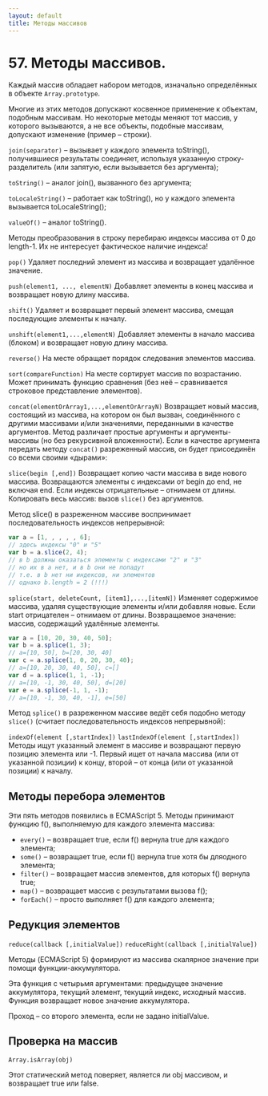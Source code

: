 ```yaml
---
layout: default
title: Методы массивов
---
```


# 57. Методы массивов.

Каждый массив обладает набором методов, изначально определённых в объекте `Array.prototype`.

Многие из этих методов допускают косвенное применение к объектам, подобным массивам. Но некоторые методы меняют тот массив, у которого вызываются, а не все объекты, подобные массивам, допускают изменение (пример – строки).

`join(separator)` – вызывает у каждого элемента toString(), получившиеся результаты соединяет, используя указанную строку-разделитель (или запятую, если вызывается без аргумента);

`toString()` – аналог join(), вызванного без аргумента;

`toLocaleString()` – работает как toString(), но у каждого элемента вызывается toLocaleString();

`valueOf()` – аналог toString().

Методы преобразования в строку перебираю индексы массива от 0 до length-1. Их не интересует фактическое наличие индекса!

`pop()` Удаляет последний элемент из массива и возвращает удалённое значение.

`push(element1, ..., elementN)` Добавляет элементы в конец массива и возвращает новую длину массива.

`shift()` Удаляет и возвращает первый элемент массива, смещая последующие элементы к началу.

`unshift(element1,...,elementN)` Добавляет элементы в начало массива (блоком) и возвращает новую длину массива.

`reverse()` На месте обращает порядок следования элементов массива.

`sort(compareFunction)` На месте сортирует массив по возрастанию. Может принимать функцию сравнения (без неё – сравнивается строковое представление элементов).

`concat(elementOrArray1,...,elementOrArrayN)` Возвращает новый массив, состоящий из массива, на котором он был вызван, соединённого с другими массивами и/или значениями, переданными в качестве аргументов. Метод различает простые аргументы и аргументы- массивы (но без рекурсивной вложенности). Если в качестве аргумента передать методу `concat()` разреженный массив, он будет присоединён со всеми своими «дырами»:

`slice(begin [,end])` Возвращает копию части массива в виде нового массива. Возвращаются элементы с индексами от begin до end, не включая end. Если индексы отрицательные – отнимаем от длины. Копировать весь массив: вызов `slice()` без аргументов.

Метод slice() в разреженном массиве воспринимает последовательность индексов непрерывной:

```javascript
var a = [1, , , , , 6];
// здесь индексы "0" и "5"
var b = a.slice(2, 4);
// в b должны оказаться элементы с индексами "2" и "3"
// но их в a нет, и в b они не попадут
// т.е. в b нет ни индексов, ни элементов
// однако b.length = 2 (!!!)
```

`splice(start, deleteCount, [item1],...,[itemN])` Изменяет содержимое массива, удаляя существующие элементы и/или добавляя новые. Если start отрицателен – отнимаем от длины. Возвращаемое значение: массив, содержащий удалённые элементы.

```javascript
var a = [10, 20, 30, 40, 50];
var b = a.splice(1, 3);
// a=[10, 50], b=[20, 30, 40]
var c = a.splice(1, 0, 20, 30, 40);
// a=[10, 20, 30, 40, 50], c=[]
var d = a.splice(1, 1, -1);
// a=[10, -1, 30, 40, 50], d=[20]
var e = a.splice(-1, 1, -1);
// a=[10, -1, 30, 40, -1], e=[50]
```

Метод `splice()` в разреженном массиве ведёт себя подобно методу `slice()` (считает последовательность индексов непрерывной):

`indexOf(element [,startIndex])` `lastIndexOf(element [,startIndex])` Методы ищут указанный элемент в массиве и возвращают первую позицию элемента или -1. Первый ищет от начала массива (или от указанной позиции) к концу, второй – от конца (или от указанной позиции) к началу.


## Методы перебора элементов

Эти пять методов появились в ECMAScript 5. Методы принимают функцию f(), выполняемую для каждого элемента массива:

* `every()` – возвращает true, если f() вернула true для каждого элемента;
* `some()` – возвращает true, если f() вернула true хотя бы дляодного элемента;
* `filter()` – возвращает массив элементов, для которых f() вернула true;
* `map()` – возвращает массив с результатами вызова f();
* `forEach()` – просто выполняет f() для каждого элемента;

## Редукция элементов

`reduce(callback [,initialValue])`
`reduceRight(callback [,initialValue])`

Методы (ECMAScript 5) формируют из массива скалярное значение при помощи функции-аккумулятора.

Эта функция с четырьмя аргументами: предыдущее значение аккумулятора, текущий элемент, текущий индекс, исходный массив. Функция возвращает новое значение аккумулятора.

Проход – со второго элемента, если не задано initialValue.

## Проверка на массив

`Array.isArray(obj)`

Этот статический метод поверяет, является ли obj массивом, и возвращает true или false.